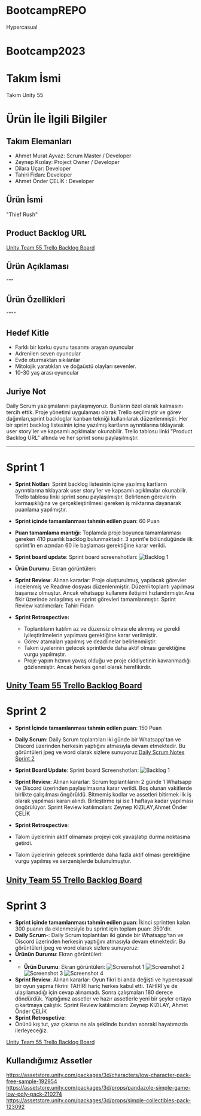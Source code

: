 # BootcampREPO
Hypercasual
# Bootcamp2023

# **Takım İsmi**

Takım Unity 55

# Ürün İle İlgili Bilgiler

## Takım Elemanları
- Ahmet Murat Ayvaz: Scrum Master / Developer
- Zeynep Kızılay: Project Owner / Developer 
- Dilara Uçar: Developer
- Tahiri Fidan: Developer
- Ahmet Önder ÇELİK : Developer

## Ürün İsmi

"Thief Rush"

## Product Backlog URL

[Unity Team 55 Trello Backlog Board](https://trello.com/invite/b/kOP6MuWH/ATTIb0abe5028a2a98c76beb864b4aa3f8aa16FF3BB8/u-55-bootcamp)

## Ürün Açıklaması

"""

## Ürün Özellikleri
""""
## Hedef Kitle
- Farklı bir korku oyunu tasarımı arayan oyuncular
- Adrenilen seven oyuncular
- Evde oturmaktan sıkılanlar
- Mitolojik yaratıkları ve doğaüstü olayları sevenler.
- 10-30 yaş arası oyuncular

## Juriye Not

Daily Scrum yazışmalarını paylaşmıyoruz. Bunların özel olarak kalmasını tercih ettik. Proje yönetimi uygulaması olarak Trello seçilmiştir ve görev dağımları,sprint backloglar kanban tekniği kullanılarak düzenlenmiştir. Her bir sprint backlog listesinin içine yazılmış kartların ayrıntılarına tıklayarak user story'ler ve kapsamlı açıklmalar okunabilir. Trello tablosu linki "Product Backlog URL" altında ve her sprint sonu paylaşılmıştır.


---
# Sprint 1
- **Sprint Notları**: Sprint backlog listesinin içine yazılmış kartların ayrıntılarına tıklayarak user story'ler ve kapsamlı açıklmalar okunabilir. Trello tablosu linki sprint sonu paylaşılmıştır. Belirlenen görevlerin karmaşıklığına ve gerçekleştirilmesi gereken iş miktarına dayanarak puanlama yapılmıştır.

- **Sprint içinde tamamlanması tahmin edilen puan**: 60 Puan


- **Puan tamamlama mantığı**: Toplamda proje boyunca tamamlanması gereken 410 puanlık backlog bulunmaktadır. 3 sprint'e bölündüğünde ilk sprint'in en azından 60 ile başlaması gerektiğine karar verildi.

- **Sprint board update**: Sprint board screenshotları: 
![Backlog 1](https://github.com/Tahir1072/Bootcamp2023/blob/main/Images/TrelloSon.png)

- **Ürün Durumu**: Ekran görüntüleri:
  
- **Sprint Review**: 
Alınan kararlar: Proje oluşturulmuş, yapılacak görevler incelenmiş ve Readme dosyası düzenlenmiştir. Düzenli toplantı yapılması başarısız olmuştur. Ancak whatsapp kullanımı iletişimi hızlandırmıştır.Ana fikir üzerinde anlaşılmış ve sprint görevleri tamamlanmıştır. Sprint Review katılımcıları: Tahiri Fidan
- **Sprint Retrospective:**
  - Toplantıların katılım az ve düzensiz olması ele alınmış ve gerekli iyileştirilmelerin yapılması gerektiğine karar verilmiştir.
  - Görev atamaları yapılmış ve deadlinelar belirlenmiiştir.
  - Takım üyelerinin gelecek sprintlerde daha aktif olması gerektiğine vurgu yapılmıştır.
  - Proje yapım hızının yavaş olduğu ve proje ciddiyetinin kavranmadığı gözlenmiştir. Ancak herkes genel olarak hemfikirdir.

[Unity Team 55 Trello Backlog Board](https://trello.com/invite/b/kOP6MuWH/ATTIb0abe5028a2a98c76beb864b4aa3f8aa16FF3BB8/u-55-bootcamp)
---
# Sprint 2
- **Sprint İçinde tamamlanması tahmin edilen puan**: 150 Puan
- **Daily Scrum**: Daily Scrum toplantıları iki günde bir Whatsapp'tan ve Discord üzerinden herkesin yaptığını atmasıyla devam etmektedir. Bu görüntüleri jpeg ve word olarak sizlere sunuyoruz:[Daily Scrum Notes Sprint 2](https://github.com/Tahir1072/Bootcamp2023/blob/main/ProjectManagement/Sprints/Sprints%202/Daily%20Scrum%20Notes%20Sprint%202.docx)
- **Sprint Board Update**: Sprint board Screenshotları:
![Backlog 1](https://github.com/Tahir1072/Bootcamp2023/blob/main/Images/Trello%20Spr%202.png)

- **Sprint Review**: Alınan kararlar: Scrum toplantılarını 2 günde 1 Whatsapp ve Discord üzerinden paylaşılmasına karar verildi. Boş olunan vakitlerde birlikte çalışılması öngörüldü. Bitmemiş kodlar ve assetleri bitirmek ilk iş olarak yapılması kararı alındı. Birleştirme işi ise 1 haftaya kadar yapılması öngörülüyor. Sprint Review katılımcıları: Zeynep KIZILAY,Ahmet Önder ÇELİK
- **Sprint Retrospective**:
- Takım üyelerinin aktif olmaması projeyi çok yavaşlatıp durma noktasına getirdi.
- Takım üyelerinin gelecek sprintlerde daha fazla aktif olması gerektiğine vurgu yapılmış ve serzenişlerde bulunulmuştur.

[Unity Team 55 Trello Backlog Board](https://trello.com/b/kOP6MuWH/u-55-bootcamp)
---
# Sprint 3
- **Sprint içinde tamamlanması tahmin edilen puan**: İkinci sprintten kalan 300 puanın da eklenmesiyle bu sprint için toplam puan: 350'dir.
- **Daily Scrum**-: Daily Scrum toplantıları iki günde bir Whatsapp'tan ve Discord üzerinden herkesin yaptığını atmasıyla devam etmektedir. Bu görüntüleri jpeg ve word olarak sizlere sunuyoruz:
- **Ürünün Durumu**: Ekran görüntüleri:
- - **Ürün Durumu**: Ekran görüntüleri:
![Screenshot 1](https://github.com/PalamutRyze/BootcampREPO/blob/main/Hypercasual/Assets/Image/1.png)
![Screenshot 2](https://github.com/PalamutRyze/BootcampREPO/blob/main/Hypercasual/Assets/Image/2.png)
![Screenshot 3](https://github.com/PalamutRyze/BootcampREPO/blob/main/Hypercasual/Assets/Image/4.png)
![Screenshot 4](https://github.com/PalamutRyze/BootcampREPO/blob/main/Hypercasual/Assets/Image/5.png)
- **Sprint Review**: Alınan kararlar: Oyun fikri bi anda değişti ve hypercasual bir oyun yapma fikrini TAHİRİ hariç herkes kabul etti. TAHİRİ'ye de ulaşılamadığı için cevap alınamadı. Sonra çalışmaları 180 derece döndürdük. Yaptığımız assetler ve hazır assetlerle yeni bir şeyler ortaya çıkartmaya çalıştık. Sprint Review katılımcıları: Zeynep KIZILAY, Ahmet Önder ÇELİK
- **Sprint Retrospetive**:
- Önünü kış tut, yaz çıkarsa ne ala şeklinde bundan sonraki hayatımızda ilerleyeceğiz.

[Unity Team 55 Trello Backlog Board](https://trello.com/b/kOP6MuWH/u-55-bootcamp)

## Kullandığımız Assetler
https://assetstore.unity.com/packages/3d/characters/low-character-pack-free-sample-192954
https://assetstore.unity.com/packages/3d/props/pandazole-simple-game-low-poly-pack-210274
https://assetstore.unity.com/packages/3d/props/simple-collectibles-pack-123092
